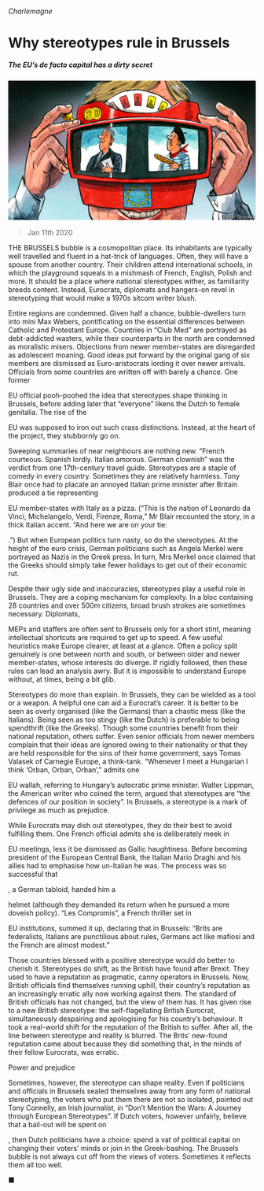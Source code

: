 ###### Charlemagne

# Why stereotypes rule in Brussels 

##### The EU’s de facto capital has a dirty secret 

![image](images/20200111_EUD000_1.jpg) 

> Jan 11th 2020 

THE BRUSSELS bubble is a cosmopolitan place. Its inhabitants are typically well travelled and fluent in a hat-trick of languages. Often, they will have a spouse from another country. Their children attend international schools, in which the playground squeals in a mishmash of French, English, Polish and more. It should be a place where national stereotypes wither, as familiarity breeds content. Instead, Eurocrats, diplomats and hangers-on revel in stereotyping that would make a 1970s sitcom writer blush. 

Entire regions are condemned. Given half a chance, bubble-dwellers turn into mini Max Webers, pontificating on the essential differences between Catholic and Protestant Europe. Countries in “Club Med” are portrayed as debt-addicted wasters, while their counterparts in the north are condemned as moralistic misers. Objections from newer member-states are disregarded as adolescent moaning. Good ideas put forward by the original gang of six members are dismissed as Euro-aristocrats lording it over newer arrivals. Officials from some countries are written off with barely a chance. One former  

EU official pooh-poohed the idea that stereotypes shape thinking in Brussels, before adding later that “everyone” likens the Dutch to female genitalia. The rise of the  

EU was supposed to iron out such crass distinctions. Instead, at the heart of the project, they stubbornly go on. 

Sweeping summaries of near neighbours are nothing new. “French courteous. Spanish lordly. Italian amorous. German clownish” was the verdict from one 17th-century travel guide. Stereotypes are a staple of comedy in every country. Sometimes they are relatively harmless. Tony Blair once had to placate an annoyed Italian prime minister after Britain produced a tie representing  

EU member-states with Italy as a pizza. (“This is the nation of Leonardo da Vinci, Michelangelo, Verdi, Firenze, Roma,” Mr Blair recounted the story, in a thick Italian accent. “And here we are on your tie:  

.”) But when European politics turn nasty, so do the stereotypes. At the height of the euro crisis, German politicians such as Angela Merkel were portrayed as Nazis in the Greek press. In turn, Mrs Merkel once claimed that the Greeks should simply take fewer holidays to get out of their economic rut. 

Despite their ugly side and inaccuracies, stereotypes play a useful role in Brussels. They are a coping mechanism for complexity. In a bloc containing 28 countries and over 500m citizens, broad brush strokes are sometimes necessary. Diplomats,  

MEPs and staffers are often sent to Brussels only for a short stint, meaning intellectual shortcuts are required to get up to speed. A few useful heuristics make Europe clearer, at least at a glance. Often a policy split genuinely is one between north and south, or between older and newer member-states, whose interests do diverge. If rigidly followed, then these rules can lead an analysis awry. But it is impossible to understand Europe without, at times, being a bit glib. 

Stereotypes do more than explain. In Brussels, they can be wielded as a tool or a weapon. A helpful one can aid a Eurocrat’s career. It is better to be seen as overly organised (like the Germans) than a chaotic mess (like the Italians). Being seen as too stingy (like the Dutch) is preferable to being spendthrift (like the Greeks). Though some countries benefit from their national reputation, others suffer. Even senior officials from newer members complain that their ideas are ignored owing to their nationality or that they are held responsible for the sins of their home government, says Tomas Valasek of Carnegie Europe, a think-tank. “Whenever I meet a Hungarian I think ‘Orban, Orban, Orban’,” admits one  

EU wallah, referring to Hungary’s autocratic prime minister. Walter Lippman, the American writer who coined the term, argued that stereotypes are “the defences of our position in society”. In Brussels, a stereotype is a mark of privilege as much as prejudice. 

While Eurocrats may dish out stereotypes, they do their best to avoid fulfilling them. One French official admits she is deliberately meek in  

EU meetings, less it be dismissed as Gallic haughtiness. Before becoming president of the European Central Bank, the Italian Mario Draghi and his allies had to emphasise how un-Italian he was. The process was so successful that  

, a German tabloid, handed him a  

 helmet (although they demanded its return when he pursued a more doveish policy). “Les Compromis”, a French thriller set in  

EU institutions, summed it up, declaring that in Brussels: “Brits are federalists, Italians are punctilious about rules, Germans act like mafiosi and the French are almost modest.” 

Those countries blessed with a positive stereotype would do better to cherish it. Stereotypes do shift, as the British have found after Brexit. They used to have a reputation as pragmatic, canny operators in Brussels. Now, British officials find themselves running uphill, their country’s reputation as an increasingly erratic ally now working against them. The standard of British officials has not changed, but the view of them has. It has given rise to a new British stereotype: the self-flagellating British Eurocrat, simultaneously despairing and apologising for his country’s behaviour. It took a real-world shift for the reputation of the British to suffer. After all, the line between stereotype and reality is blurred. The Brits’ new-found reputation came about because they did something that, in the minds of their fellow Eurocrats, was erratic. 

Power and prejudice 

Sometimes, however, the stereotype can shape reality. Even if politicians and officials in Brussels sealed themselves away from any form of national stereotyping, the voters who put them there are not so isolated, pointed out Tony Connelly, an Irish journalist, in “Don’t Mention the Wars: A Journey through European Stereotypes”. If Dutch voters, however unfairly, believe that a bail-out will be spent on  

, then Dutch politicians have a choice: spend a vat of political capital on changing their voters’ minds or join in the Greek-bashing. The Brussels bubble is not always cut off from the views of voters. Sometimes it reflects them all too well.  

■